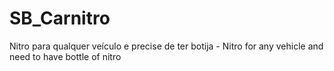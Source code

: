 # SB_Carnitro
Nitro para qualquer veículo e precise de ter botija - Nitro for any vehicle and need to have bottle of nitro
